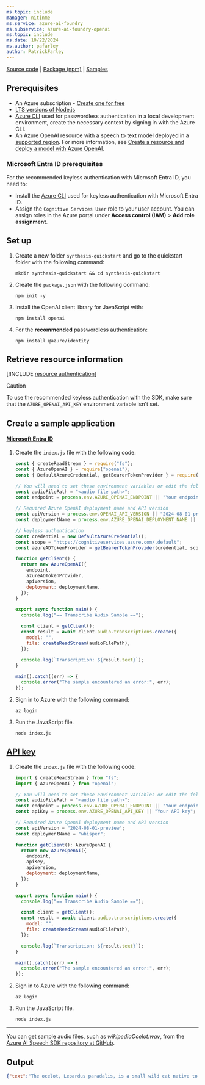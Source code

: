 ```yaml
---
ms.topic: include
manager: nitinme
ms.service: azure-ai-foundry
ms.subservice: azure-ai-foundry-openai
ms.topic: include
ms.date: 10/22/2024
ms.author: pafarley
author: PatrickFarley
---
```


[Source code](https://github.com/openai/openai-node) | [Package (npm)](https://www.npmjs.com/package/openai) | [Samples](https://github.com/Azure/azure-sdk-for-js/tree/main/sdk/openai/openai/samples)

## Prerequisites

- An Azure subscription - [Create one for free](https://azure.microsoft.com/pricing/purchase-options/azure-account?cid=msft_learn)
- [LTS versions of Node.js](https://github.com/nodejs/release#release-schedule)
- [Azure CLI](/cli/azure/install-azure-cli) used for passwordless authentication in a local development environment, create the necessary context by signing in with the Azure CLI.
- An Azure OpenAI resource with a speech to text model deployed in a [supported region](../concepts/models.md?tabs=standard-audio#standard-deployment-regional-models-by-endpoint). For more information, see [Create a resource and deploy a model with Azure OpenAI](../how-to/create-resource.md).

### Microsoft Entra ID prerequisites

For the recommended keyless authentication with Microsoft Entra ID, you need to:
- Install the [Azure CLI](/cli/azure/install-azure-cli) used for keyless authentication with Microsoft Entra ID.
- Assign the `Cognitive Services User` role to your user account. You can assign roles in the Azure portal under **Access control (IAM)** > **Add role assignment**.

## Set up
 
1. Create a new folder `synthesis-quickstart` and go to the quickstart folder with the following command:

    ```shell
    mkdir synthesis-quickstart && cd synthesis-quickstart
    ```
    
1. Create the `package.json` with the following command:

    ```shell
    npm init -y
    ```   

1. Install the OpenAI client library for JavaScript with:

    ```console
    npm install openai
    ```

1. For the **recommended** passwordless authentication:

    ```console
    npm install @azure/identity
    ```

## Retrieve resource information

[!INCLUDE [resource authentication](resource-authentication.md)]

> [!CAUTION]
> To use the recommended keyless authentication with the SDK, make sure that the `AZURE_OPENAI_API_KEY` environment variable isn't set. 

## Create a sample application

#### [Microsoft Entra ID](#tab/keyless)

1. Create the `index.js` file with the following code: 

    ```javascript
    const { createReadStream } = require("fs");
    const { AzureOpenAI } = require("openai");
    const { DefaultAzureCredential, getBearerTokenProvider } = require("@azure/identity");
    
    // You will need to set these environment variables or edit the following values
    const audioFilePath = "<audio file path>";
    const endpoint = process.env.AZURE_OPENAI_ENDPOINT || "Your endpoint";
    
    // Required Azure OpenAI deployment name and API version
    const apiVersion = process.env.OPENAI_API_VERSION || "2024-08-01-preview";
    const deploymentName = process.env.AZURE_OPENAI_DEPLOYMENT_NAME || "whisper";
    
    // keyless authentication    
    const credential = new DefaultAzureCredential();
    const scope = "https://cognitiveservices.azure.com/.default";
    const azureADTokenProvider = getBearerTokenProvider(credential, scope);

    function getClient() {
      return new AzureOpenAI({
        endpoint,
        azureADTokenProvider,
        apiVersion,
        deployment: deploymentName,
      });
    }
    
    export async function main() {
      console.log("== Transcribe Audio Sample ==");
    
      const client = getClient();
      const result = await client.audio.transcriptions.create({
        model: "",
        file: createReadStream(audioFilePath),
      });
    
      console.log(`Transcription: ${result.text}`);
    }
    
    main().catch((err) => {
      console.error("The sample encountered an error:", err);
    });
    ```

1. Sign in to Azure with the following command:

    ```shell
    az login
    ```

1. Run the JavaScript file.

    ```shell
    node index.js
    ```

## [API key](#tab/api-key)

1. Create the `index.js` file with the following code: 
    
    ```javascript
    import { createReadStream } from "fs";
    import { AzureOpenAI } from "openai";
    
    // You will need to set these environment variables or edit the following values
    const audioFilePath = "<audio file path>";
    const endpoint = process.env.AZURE_OPENAI_ENDPOINT || "Your endpoint";
    const apiKey = process.env.AZURE_OPENAI_API_KEY || "Your API key";
    
    // Required Azure OpenAI deployment name and API version
    const apiVersion = "2024-08-01-preview";
    const deploymentName = "whisper";
    
    function getClient(): AzureOpenAI {
      return new AzureOpenAI({
        endpoint,
        apiKey,
        apiVersion,
        deployment: deploymentName,
      });
    }
    
    export async function main() {
      console.log("== Transcribe Audio Sample ==");
    
      const client = getClient();
      const result = await client.audio.transcriptions.create({
        model: "",
        file: createReadStream(audioFilePath),
      });
    
      console.log(`Transcription: ${result.text}`);
    }
    
    main().catch((err) => {
      console.error("The sample encountered an error:", err);
    });
    ```

1. Sign in to Azure with the following command:

    ```shell
    az login
    ```

1. Run the JavaScript file.

    ```shell
    node index.js
    ```

---

You can get sample audio files, such as *wikipediaOcelot.wav*, from the [Azure AI Speech SDK repository at GitHub](https://github.com/Azure-Samples/cognitive-services-speech-sdk/tree/master/sampledata/audiofiles).


## Output

```json
{"text":"The ocelot, Lepardus paradalis, is a small wild cat native to the southwestern United States, Mexico, and Central and South America. This medium-sized cat is characterized by solid black spots and streaks on its coat, round ears, and white neck and undersides. It weighs between 8 and 15.5 kilograms, 18 and 34 pounds, and reaches 40 to 50 centimeters 16 to 20 inches at the shoulders. It was first described by Carl Linnaeus in 1758. Two subspecies are recognized, L. p. paradalis and L. p. mitis. Typically active during twilight and at night, the ocelot tends to be solitary and territorial. It is efficient at climbing, leaping, and swimming. It preys on small terrestrial mammals such as armadillo, opossum, and lagomorphs."}
```
